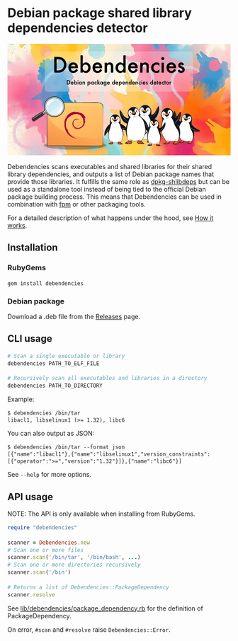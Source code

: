 # Debian package shared library dependencies detector

![Debendencies social media banner](banner.jpg)

Debendencies scans executables and shared libraries for their shared library dependencies, and outputs a list of Debian package names that provide those libraries. It fulfills the same role as [dpkg-shlibdeps](https://manpages.debian.org/stable/dpkg-dev/dpkg-shlibdeps.1.en.html) but can be used as a standalone tool instead of being tied to the official Debian package building process. This means that Debendencies can be used in combination with [fpm](https://github.com/jordansissel/fpm) or other packaging tools.

For a detailed description of what happens under the hood, see [How it works](HOW-IT-WORKS.md).

## Installation

### RubyGems

```
gem install debendencies
```

### Debian package

Download a .deb file from the [Releases](https://github.com/FooBarWidget/debendencies/releases) page.

## CLI usage

```bash
# Scan a single executable or library
debendencies PATH_TO_ELF_FILE

# Recursively scan all executables and libraries in a directory
debendencies PATH_TO_DIRECTORY
```

Example:

```
$ debendencies /bin/tar
libacl1, libselinux1 (>= 1.32), libc6
```

You can also output as JSON:

```
$ debendencies /bin/tar --format json
[{"name":"libacl1"},{"name":"libselinux1","version_constraints":[{"operator":">=","version":"1.32"}]},{"name":"libc6"}]
```

See `--help` for more options.

## API usage

NOTE: The API is only available when installing from RubyGems.

```ruby
require "debendencies"

scanner = Debendencies.new
# Scan one or more files
scanner.scan('/bin/tar', '/bin/bash', ...)
# Scan one or more directories recursively
scanner.scan('/bin')

# Returns a list of Debendencies::PackageDependency
scanner.resolve
```

See [lib/debendencies/package_dependency.rb](https://github.com/FooBarWidget/debendencies/blob/main/lib/debendencies/package_dependency.rb) for the definition of PackageDependency.

On error, `#scan` and `#resolve` raise `Debendencies::Error`.
